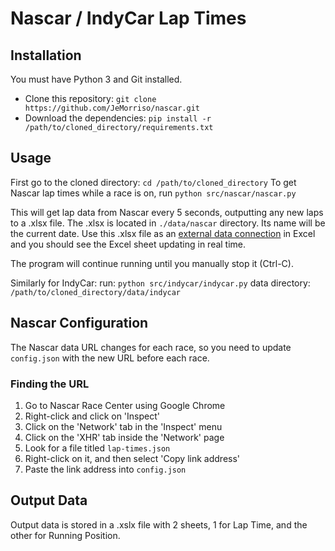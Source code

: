 # Nascar / IndyCar Lap Times

## Installation

You must have Python 3 and Git installed.

- Clone this repository: `git clone https://github.com/JeMorriso/nascar.git`
- Download the dependencies: `pip install -r /path/to/cloned_directory/requirements.txt`

## Usage

First go to the cloned directory: `cd /path/to/cloned_directory`
To get Nascar lap times while a race is on, run `python src/nascar/nascar.py`

This will get lap data from Nascar every 5 seconds, outputting any new laps to a .xlsx file. The .xlsx is located in `./data/nascar` directory. Its name will be the current date. Use this .xlsx file as an [external data connection](https://support.microsoft.com/en-us/office/refresh-an-external-data-connection-in-excel-1524175f-777a-48fc-8fc7-c8514b984440) in Excel and you should see the Excel sheet updating in real time.

The program will continue running until you manually stop it (Ctrl-C).

Similarly for IndyCar:
run: `python src/indycar/indycar.py`
data directory: `/path/to/cloned_directory/data/indycar`

## Nascar Configuration

The Nascar data URL changes for each race, so you need to update `config.json` with the new URL before each race.

### Finding the URL

1. Go to Nascar Race Center using Google Chrome
2. Right-click and click on 'Inspect'
3. Click on the 'Network' tab in the 'Inspect' menu
4. Click on the 'XHR' tab inside the 'Network' page
5. Look for a file titled `lap-times.json`
6. Right-click on it, and then select 'Copy link address'
7. Paste the link address into `config.json`

## Output Data

Output data is stored in a .xslx file with 2 sheets, 1 for Lap Time, and the other for Running Position.

